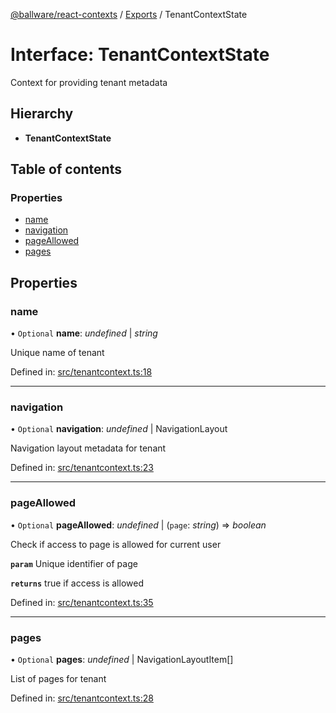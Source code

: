 [@ballware/react-contexts](../README.md) / [Exports](../modules.md) / TenantContextState

# Interface: TenantContextState

Context for providing tenant metadata

## Hierarchy

* **TenantContextState**

## Table of contents

### Properties

- [name](tenantcontextstate.md#name)
- [navigation](tenantcontextstate.md#navigation)
- [pageAllowed](tenantcontextstate.md#pageallowed)
- [pages](tenantcontextstate.md#pages)

## Properties

### name

• `Optional` **name**: *undefined* \| *string*

Unique name of tenant

Defined in: [src/tenantcontext.ts:18](https://github.com/frankball/ballware-react-contexts/blob/839804b/src/tenantcontext.ts#L18)

___

### navigation

• `Optional` **navigation**: *undefined* \| NavigationLayout

Navigation layout metadata for tenant

Defined in: [src/tenantcontext.ts:23](https://github.com/frankball/ballware-react-contexts/blob/839804b/src/tenantcontext.ts#L23)

___

### pageAllowed

• `Optional` **pageAllowed**: *undefined* \| (`page`: *string*) => *boolean*

Check if access to page is allowed for current user

**`param`** Unique identifier of page

**`returns`** true if access is allowed

Defined in: [src/tenantcontext.ts:35](https://github.com/frankball/ballware-react-contexts/blob/839804b/src/tenantcontext.ts#L35)

___

### pages

• `Optional` **pages**: *undefined* \| NavigationLayoutItem[]

List of pages for tenant

Defined in: [src/tenantcontext.ts:28](https://github.com/frankball/ballware-react-contexts/blob/839804b/src/tenantcontext.ts#L28)
